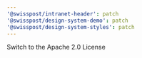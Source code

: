 ```yaml
---
'@swisspost/intranet-header': patch
'@swisspost/design-system-demo': patch
'@swisspost/design-system-styles': patch
---
```


Switch to the Apache 2.0 License

